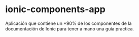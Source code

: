 # ionic-components-app
Aplicación que contiene un +90% de los componentes de la documentación de Ionic para tener a mano una guía practica.
